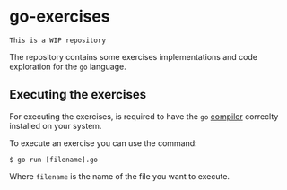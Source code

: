 # go-exercises

```
This is a WIP repository
```

The repository contains some exercises implementations and code exploration for the `go` language.

## Executing the exercises

For executing the exercises, is required to have the `go` [compiler](https://golang.org/doc/install/source#go14) correclty installed on your system.

To execute an exercise you can use the command:

```
$ go run [filename].go
```

Where `filename` is the name of the file you want to execute.
